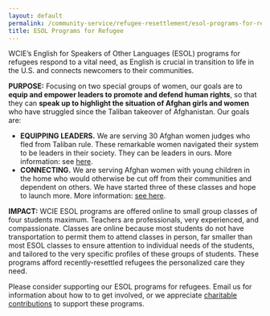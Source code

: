 ```yaml
---
layout: default
permalink: /community-service/refugee-resettlement/esol-programs-for-refugees
title: ESOL Programs for Refugee
---
```

<section markdown="1">
WCIE’s English for Speakers of Other Languages (ESOL) programs for refugees respond to a vital need, as English is crucial in transition to life in the U.S. and connects newcomers to their communities.

**PURPOSE:** Focusing on two special groups of women, our goals are to **equip and empower leaders to promote and defend human rights**, so that they can **speak up to highlight the situation of Afghan girls and women** who have struggled since the Taliban takeover of Afghanistan. Our goals are:

- **EQUIPPING LEADERS.** We are serving 30 Afghan women judges who fled from Taliban rule. These remarkable women navigated their system to be leaders in their society. They can be leaders in ours. More information: see [here](/community-service/refugee-resettlement/esol-programs-for-refugees/iawj-judges).
- **CONNECTING.** We are serving Afghan women with young children in the home who would otherwise be cut off from their communities and dependent on others. We have started three of these classes and hope to launch more. More information: [see here](/community-service/refugee-resettlement/esol-programs-for-refugees/first-steps).

**IMPACT:** WCIE ESOL programs are offered online to small group classes of four students maximum. Teachers are professionals, very experienced, and compassionate. Classes are online because most students do not have transportation to permit them to attend classes in person, far smaller than most ESOL classes to ensure attention to individual needs of the students, and tailored to the very specific profiles of these groups of students. These programs afford recently-resettled refugees the personalized care they need.

Please consider supporting our ESOL programs for refugees. Email us for information about how to to get involved, or we appreciate [charitable contributions](/support) to support these programs.
